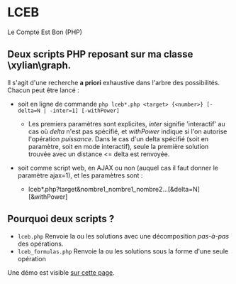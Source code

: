 # LCEB
Le Compte Est Bon (PHP)

## Deux scripts PHP reposant sur ma classe \xylian\graph.

Il s'agit d'une recherche **a priori** exhaustive dans l'arbre des possibilités.
Chacun peut être lancé :
* soit en ligne de commande ```php lceb*.php <target> {<number>} [-delta=N | -inter=1] [-withPower]```

  * Les premiers paramètres sont explicites, _inter_ signifie 'interactif' au cas où _delta_ n'est pas spécifié, et _withPower_ indique si l'on autorise l'opération *puissance*.
    Dans le cas d'un delta spécifié (soit en paramètre, soit en mode interactif), seule la première solution trouvée avec un distance <= delta est renvoyée.

* soit comme script web, en AJAX ou non (auquel cas il faut donner le paramètre ajax=1), et les paramètres sont :
  * lceb\*.php?target&nombre1_nombre1_nombre2...[&delta=N][&withPower]

## Pourquoi deux scripts ?

* ```lceb.php```
Renvoie la ou les solutions avec une décomposition *pas-à-pas* des opérations.
* ```lceb_formulas.php```
Renvoie la ou les solutions sous la forme d'une seule opération

Une démo est visible [sur cette page](https://www.xylian.fr/LCEB).

